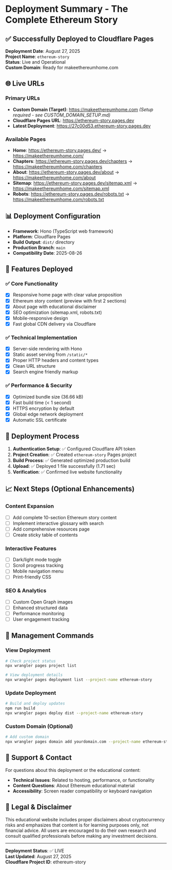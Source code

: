 # Deployment Summary - The Complete Ethereum Story

## ✅ Successfully Deployed to Cloudflare Pages

**Deployment Date**: August 27, 2025  
**Project Name**: `ethereum-story`  
**Status**: Live and Operational  
**Custom Domain**: Ready for makeethereumhome.com

## 🌐 Live URLs

### Primary URLs
- **Custom Domain (Target)**: https://makeethereumhome.com *(Setup required - see CUSTOM_DOMAIN_SETUP.md)*
- **Cloudflare Pages URL**: https://ethereum-story.pages.dev
- **Latest Deployment**: https://27c00d53.ethereum-story.pages.dev

### Available Pages
- **Home**: https://ethereum-story.pages.dev/ → https://makeethereumhome.com/
- **Chapters**: https://ethereum-story.pages.dev/chapters → https://makeethereumhome.com/chapters  
- **About**: https://ethereum-story.pages.dev/about → https://makeethereumhome.com/about
- **Sitemap**: https://ethereum-story.pages.dev/sitemap.xml → https://makeethereumhome.com/sitemap.xml
- **Robots**: https://ethereum-story.pages.dev/robots.txt → https://makeethereumhome.com/robots.txt

## 📊 Deployment Configuration

- **Framework**: Hono (TypeScript web framework)
- **Platform**: Cloudflare Pages
- **Build Output**: `dist/` directory
- **Production Branch**: `main`
- **Compatibility Date**: 2025-08-26

## 🚀 Features Deployed

### ✅ Core Functionality
- [x] Responsive home page with clear value proposition
- [x] Ethereum story content (preview with first 2 sections)
- [x] About page with educational disclaimer
- [x] SEO optimization (sitemap.xml, robots.txt)
- [x] Mobile-responsive design
- [x] Fast global CDN delivery via Cloudflare

### ✅ Technical Implementation
- [x] Server-side rendering with Hono
- [x] Static asset serving from `/static/*`
- [x] Proper HTTP headers and content types
- [x] Clean URL structure
- [x] Search engine friendly markup

### ✅ Performance & Security
- [x] Optimized bundle size (36.66 kB)
- [x] Fast build time (< 1 second)
- [x] HTTPS encryption by default
- [x] Global edge network deployment
- [x] Automatic SSL certificate

## 🎯 Deployment Process

1. **Authentication Setup**: ✅ Configured Cloudflare API token
2. **Project Creation**: ✅ Created `ethereum-story` Pages project  
3. **Build Process**: ✅ Generated optimized production build
4. **Upload**: ✅ Deployed 1 file successfully (1.71 sec)
5. **Verification**: ✅ Confirmed live website functionality

## 📈 Next Steps (Optional Enhancements)

### Content Expansion
- [ ] Add complete 10-section Ethereum story content
- [ ] Implement interactive glossary with search
- [ ] Add comprehensive resources page
- [ ] Create sticky table of contents

### Interactive Features  
- [ ] Dark/light mode toggle
- [ ] Scroll progress tracking
- [ ] Mobile navigation menu
- [ ] Print-friendly CSS

### SEO & Analytics
- [ ] Custom Open Graph images
- [ ] Enhanced structured data
- [ ] Performance monitoring
- [ ] User engagement tracking

## 🔧 Management Commands

### View Deployment
```bash
# Check project status
npx wrangler pages project list

# View deployment details  
npx wrangler pages deployment list --project-name ethereum-story
```

### Update Deployment
```bash
# Build and deploy updates
npm run build
npx wrangler pages deploy dist --project-name ethereum-story
```

### Custom Domain (Optional)
```bash
# Add custom domain
npx wrangler pages domain add yourdomain.com --project-name ethereum-story
```

## 📧 Support & Contact

For questions about this deployment or the educational content:
- **Technical Issues**: Related to hosting, performance, or functionality
- **Content Questions**: About Ethereum educational material
- **Accessibility**: Screen reader compatibility or keyboard navigation

## 📜 Legal & Disclaimer

This educational website includes proper disclaimers about cryptocurrency risks and emphasizes that content is for learning purposes only, not financial advice. All users are encouraged to do their own research and consult qualified professionals before making any investment decisions.

---

**Deployment Status**: ✅ LIVE  
**Last Updated**: August 27, 2025  
**Cloudflare Project ID**: ethereum-story